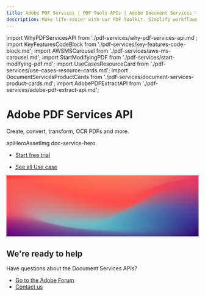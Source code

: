 ```yaml
---
title: Adobe PDF Services | PDF Tools APIs | Adobe Document Services - Adobe Developers
description: Make life easier with our PDF Toolkit. Simplify workflows and improve UX. Our PDF Services API helps you create, convert, OCR PDFs and more. Learn more today.
---
```


import WhyPDFServicesAPI from './pdf-services/why-pdf-services-api.md';
import KeyFeaturesCodeBlock from './pdf-services/key-features-code-block.md';
import AWSMSCarousel from './pdf-services/aws-ms-carousel.md';
import StartModifyingPDF from './pdf-services/start-modifying-pdf.md';
import UseCasesResourceCard from './pdf-services/use-cases-resource-cards.md';
import DocumentServicesProductCards from './pdf-services/document-services-product-cards.md';
import AdobePDFExtractAPI from './pdf-services/adobe-pdf-extract-api.md';


<Hero slots="heading, text, assetsImg, buttons" customLayout variant="fullwidth" className="herobgImage "/>

# Adobe PDF Services API

Create, convert, transform, OCR PDFs and more.

apiHeroAssetImg doc-service-hero

- [Start free trial](https://dc.stage.acrobat.com/dc-integration-creation-app-cdn/index.html?api=pdf-services-api)

<!-- Why PDF Services API -->
<WrapperComponent slots="content" repeat="1" theme="lightest" className="why-pdf-services"/>

<WhyPDFServicesAPI />


<!-- Carousel Block -->
<AWSMSCarousel />



<!-- Key Features Code Block -->
<KeyFeaturesCodeBlock />



<!--Adobe PDF Extract API -->

<WrapperComponent slots="content" repeat="1" theme="lightest"/>

<AdobePDFExtractAPI />



<!--Stepper Block -->

<WrapperComponent slots="content" repeat="1" theme="light"/>

<StartModifyingPDF />




<!--Resource Card Block -->

<WrapperComponent slots="content" repeat="1" theme="lightest"/>

<UseCasesResourceCard />

<TextBlock slots="buttons" isCentered theme="lightest"  className='padding-5'/>

- [See all Use case](/src/pages/use-cases/agreements-and-contracts/sales-proposals-and-contracts/)

<WrapperComponent slots="content" repeat="1" theme="light"/>

<DocumentServicesProductCards />

<SummaryBlock slots="image, heading, text, buttons" theme="lightest" background="white" />

![We're ready](../images/bg-hero.jpeg)

## We're ready to help

Have questions about the Document Services APIs?

- [Go to the Adobe Forum](https://community.adobe.com/t5/document-services-apis/bd-p/Document-Cloud-SDK?page=1&sort=latest_replies&filter=all)
- [Contact us](../pricing/contact.md)